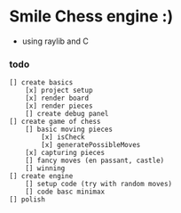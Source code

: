 # Smile Chess engine :)
- using raylib and C
### todo 
    [] create basics
        [x] project setup
        [x] render board
        [x] render pieces
        [] create debug panel
    [] create game of chess
        [] basic moving pieces
            [x] isCheck
            [x] generatePossibleMoves
        [x] capturing pieces
        [] fancy moves (en passant, castle)
        [] winning
    [] create engine
        [] setup code (try with random moves)
        [] code basc minimax
    [] polish
